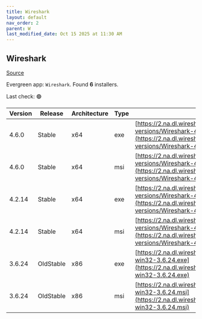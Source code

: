 ```yaml
---
title: Wireshark
layout: default
nav_order: 2
parent: W
last_modified_date: Oct 15 2025 at 11:30 AM
---
```


## Wireshark

[Source](https://www.wireshark.org/#download)

Evergreen app: `Wireshark`. Found **6** installers.

Last check: 🟢

| Version | Release   | Architecture | Type | URI                                                                                                                                                    |
| ------- | --------- | ------------ | ---- | ------------------------------------------------------------------------------------------------------------------------------------------------------ |
| 4.6.0   | Stable    | x64          | exe  | [https://2.na.dl.wireshark.org/win64/all-versions/Wireshark-4.6.0-x64.exe](https://2.na.dl.wireshark.org/win64/all-versions/Wireshark-4.6.0-x64.exe)   |
| 4.6.0   | Stable    | x64          | msi  | [https://2.na.dl.wireshark.org/win64/all-versions/Wireshark-4.6.0-x64.msi](https://2.na.dl.wireshark.org/win64/all-versions/Wireshark-4.6.0-x64.msi)   |
| 4.2.14  | Stable    | x64          | exe  | [https://2.na.dl.wireshark.org/win64/all-versions/Wireshark-4.2.14-x64.exe](https://2.na.dl.wireshark.org/win64/all-versions/Wireshark-4.2.14-x64.exe) |
| 4.2.14  | Stable    | x64          | msi  | [https://2.na.dl.wireshark.org/win64/all-versions/Wireshark-4.2.14-x64.msi](https://2.na.dl.wireshark.org/win64/all-versions/Wireshark-4.2.14-x64.msi) |
| 3.6.24  | OldStable | x86          | exe  | [https://2.na.dl.wireshark.org/win32/Wireshark-win32-3.6.24.exe](https://2.na.dl.wireshark.org/win32/Wireshark-win32-3.6.24.exe)                       |
| 3.6.24  | OldStable | x86          | msi  | [https://2.na.dl.wireshark.org/win32/Wireshark-win32-3.6.24.msi](https://2.na.dl.wireshark.org/win32/Wireshark-win32-3.6.24.msi)                       |
